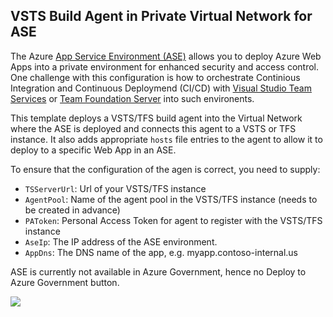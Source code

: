 VSTS Build Agent in Private Virtual Network for ASE
---------------------------------------------------

The Azure [App Service Environment (ASE)](https://docs.microsoft.com/en-us/azure/app-service/environment/intro) allows you to deploy Azure Web Apps into a private environment for enhanced security and access control. One challenge with this configuration is how to orchestrate Continious Integration and Continuous Deploymend (CI/CD) with [Visual Studio Team Services](https://www.visualstudio.com/team-services/) or [Team Foundation Server](https://www.visualstudio.com/tfs/) into such environents. 

This template deploys a VSTS/TFS build agent into the Virtual Network where the ASE is deployed and connects this agent to a VSTS or TFS instance. It also adds appropriate `hosts` file entries to the agent to allow it to deploy to a specific Web App in an ASE. 

To ensure that the configuration of the agen is correct, you need to supply:

* `TSServerUrl`: Url of your VSTS/TFS instance 
* `AgentPool`: Name of the agent pool in the VSTS/TFS instance (needs to be created in advance)
* `PAToken`: Personal Access Token for agent to register with the VSTS/TFS instance
* `AseIp`: The IP address of the ASE environment. 
* `AppDns`: The DNS name of the app, e.g. myapp.contoso-internal.us


ASE is currently not available in Azure Government, hence no Deploy to Azure Government button.

<a href="https://transmogrify.azurewebsites.net/ase-agent/azuredeploy.json" target="_blank">
    <img src="http://azuredeploy.net/deploybutton.png"/>
</a>

<!--
<a href="https://transmogrify.azurewebsites.net/ase-agent/azuredeploy.json?environment=gov" target="_blank">
<img src="https://raw.githubusercontent.com/Azure/azure-quickstart-templates/master/1-CONTRIBUTION-GUIDE/images/deploytoazuregov.png"
</a>
-->
 